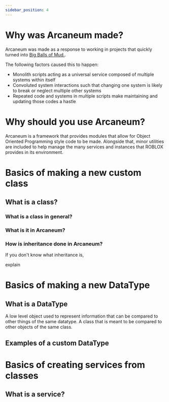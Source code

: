```yaml
---
sidebar_position: 4
---
```


# Why was Arcaneum made?
Arcaneum was made as a response to working in projects that quickly turned into [Big Balls of Mud.](https://thedomaindrivendesign.io/big-ball-of-mud/).

The following factors caused this to happen:

- Monolith scripts acting as a universal service composed of multiple systems within itself
- Convoluted system interactions such that changing one system is likely to break or neglect multiple other systems
- Repeated code and systems in multiple scripts make maintaining and updating those codes a hastle

# Why should you use Arcaneum?
Arcaneum is a framework that provides modules that allow for Object Oriented Programming style code to be made. Alongside that, minor utilities are included to help manage the many services and instances that ROBLOX provides in its environment.

# Basics of making a new custom class
## What is a class?
### What is a class in general?
### What is it in Arcaneum?

### How is inheritance done in Arcaneum?
If you don't know what inheritance is, 

explain

# Basics of making a new DataType
## What is a DataType
A low level object used to represent information that can be compared to other things of the same datatype.
A class that is meant to be compared to other objects of the same class.
## Examples of a custom DataType


# Basics of creating services from classes
## What is a service?

